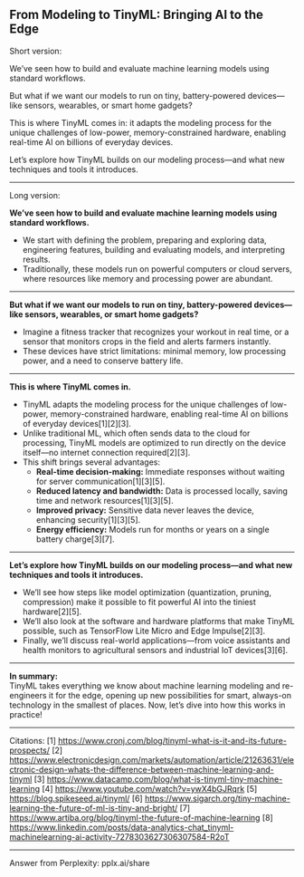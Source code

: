 ## **From Modeling to TinyML: Bringing AI to the Edge**

Short version:

We’ve seen how to build and evaluate machine learning models using standard workflows.

But what if we want our models to run on tiny, battery-powered devices—like sensors, wearables, or smart home gadgets?

This is where TinyML comes in: it adapts the modeling process for the unique challenges of low-power, memory-constrained hardware, enabling real-time AI on billions of everyday devices.

Let’s explore how TinyML builds on our modeling process—and what new techniques and tools it introduces.

---

Long version:

**We’ve seen how to build and evaluate machine learning models using standard workflows.**

- We start with defining the problem, preparing and exploring data, engineering features, building and evaluating models, and interpreting results.
- Traditionally, these models run on powerful computers or cloud servers, where resources like memory and processing power are abundant.

---

**But what if we want our models to run on tiny, battery-powered devices—like sensors, wearables, or smart home gadgets?**

- Imagine a fitness tracker that recognizes your workout in real time, or a sensor that monitors crops in the field and alerts farmers instantly.
- These devices have strict limitations: minimal memory, low processing power, and a need to conserve battery life.

---

**This is where TinyML comes in.**

- TinyML adapts the modeling process for the unique challenges of low-power, memory-constrained hardware, enabling real-time AI on billions of everyday devices[1][2][3].
- Unlike traditional ML, which often sends data to the cloud for processing, TinyML models are optimized to run directly on the device itself—no internet connection required[2][3].
- This shift brings several advantages:
  - **Real-time decision-making:** Immediate responses without waiting for server communication[1][3][5].
  - **Reduced latency and bandwidth:** Data is processed locally, saving time and network resources[1][3][5].
  - **Improved privacy:** Sensitive data never leaves the device, enhancing security[1][3][5].
  - **Energy efficiency:** Models run for months or years on a single battery charge[3][7].

---

**Let’s explore how TinyML builds on our modeling process—and what new techniques and tools it introduces.**

- We’ll see how steps like model optimization (quantization, pruning, compression) make it possible to fit powerful AI into the tiniest hardware[2][5].
- We’ll also look at the software and hardware platforms that make TinyML possible, such as TensorFlow Lite Micro and Edge Impulse[2][3].
- Finally, we’ll discuss real-world applications—from voice assistants and health monitors to agricultural sensors and industrial IoT devices[3][6].

---

**In summary:**  
TinyML takes everything we know about machine learning modeling and re-engineers it for the edge, opening up new possibilities for smart, always-on technology in the smallest of places. Now, let’s dive into how this works in practice!

---

Citations:
[1] https://www.cronj.com/blog/tinyml-what-is-it-and-its-future-prospects/
[2] https://www.electronicdesign.com/markets/automation/article/21263631/electronic-design-whats-the-difference-between-machine-learning-and-tinyml
[3] https://www.datacamp.com/blog/what-is-tinyml-tiny-machine-learning
[4] https://www.youtube.com/watch?v=ywX4bGJRqrk
[5] https://blog.spikeseed.ai/tinyml/
[6] https://www.sigarch.org/tiny-machine-learning-the-future-of-ml-is-tiny-and-bright/
[7] https://www.artiba.org/blog/tinyml-the-future-of-machine-learning
[8] https://www.linkedin.com/posts/data-analytics-chat_tinyml-machinelearning-ai-activity-7278303627306307584-R2oT

---
Answer from Perplexity: pplx.ai/share
